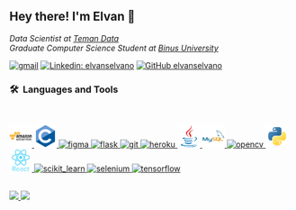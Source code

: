 
<h2> Hey there! I'm Elvan 👋</h2>

<p><em>Data Scientist at <a href="https://temandata.com/">Teman Data</a></br>Graduate Computer Science Student at <a href="https://binus.ac.id/">Binus University</a>
</em></p>

[![gmail](https://img.shields.io/badge/Gmail-elvanselvano71%40gmail.com-red)](mailto:elvanselvano71@gmail.com)
[![Linkedin: elvanselvano](https://img.shields.io/badge/-elvanselvano-blue?style=flat-square&logo=Linkedin&logoColor=white&link=https://www.linkedin.com/in/thaianebraga/)](https://www.linkedin.com/in/elvanselvano/)
[![GitHub elvanselvano](https://img.shields.io/github/followers/elvanselvano?label=follow&style=social)](https://github.com/elvanselvano)


<h3> 🛠 &nbsp;Languages and Tools</h3><br/>

<p align="left"> <a href="https://aws.amazon.com" target="_blank"> <img src="https://raw.githubusercontent.com/devicons/devicon/master/icons/amazonwebservices/amazonwebservices-original-wordmark.svg" alt="aws" width="40" height="40"/> </a> <a href="https://www.cprogramming.com/" target="_blank"> <img src="https://raw.githubusercontent.com/devicons/devicon/master/icons/c/c-original.svg" alt="c" width="40" height="40"/> </a> <a href="https://www.figma.com/" target="_blank"> <img src="https://www.vectorlogo.zone/logos/figma/figma-icon.svg" alt="figma" width="40" height="40"/> </a> <a href="https://flask.palletsprojects.com/" target="_blank"> <img src="https://www.vectorlogo.zone/logos/pocoo_flask/pocoo_flask-icon.svg" alt="flask" width="40" height="40"/> </a> <a href="https://git-scm.com/" target="_blank"> <img src="https://www.vectorlogo.zone/logos/git-scm/git-scm-icon.svg" alt="git" width="40" height="40"/> </a> <a href="https://heroku.com" target="_blank"> <img src="https://www.vectorlogo.zone/logos/heroku/heroku-icon.svg" alt="heroku" width="40" height="40"/> </a> <a href="https://www.java.com" target="_blank"> <img src="https://raw.githubusercontent.com/devicons/devicon/master/icons/java/java-original.svg" alt="java" width="40" height="40"/> </a> <a href="https://www.mysql.com/" target="_blank"> <img src="https://raw.githubusercontent.com/devicons/devicon/master/icons/mysql/mysql-original-wordmark.svg" alt="mysql" width="40" height="40"/> </a> <a href="https://opencv.org/" target="_blank"> <img src="https://www.vectorlogo.zone/logos/opencv/opencv-icon.svg" alt="opencv" width="40" height="40"/> </a> <a href="https://www.python.org" target="_blank"> <img src="https://raw.githubusercontent.com/devicons/devicon/master/icons/python/python-original.svg" alt="python" width="40" height="40"/> </a> <a href="https://reactjs.org/" target="_blank"> <img src="https://raw.githubusercontent.com/devicons/devicon/master/icons/react/react-original-wordmark.svg" alt="react" width="40" height="40"/> </a> <a href="https://scikit-learn.org/" target="_blank"> <img src="https://upload.wikimedia.org/wikipedia/commons/0/05/Scikit_learn_logo_small.svg" alt="scikit_learn" width="40" height="40"/> </a> <a href="https://www.selenium.dev" target="_blank"> <img src="https://raw.githubusercontent.com/detain/svg-logos/780f25886640cef088af994181646db2f6b1a3f8/svg/selenium-logo.svg" alt="selenium" width="40" height="40"/> </a> <a href="https://www.tensorflow.org" target="_blank"> <img src="https://www.vectorlogo.zone/logos/tensorflow/tensorflow-icon.svg" alt="tensorflow" width="40" height="40"/> </a> </p>
<br/>
<a href="https://github.com/AVS1508">
  <img height="180em" src="https://github-readme-stats.vercel.app/api?username=elvanselvano&theme=buefy&show_icons=true" />
  <img height="180em" src="https://github-readme-stats.vercel.app/api/top-langs/?username=elvanselvano&theme=buefy&layout=compact" />
</a>

<br/>




